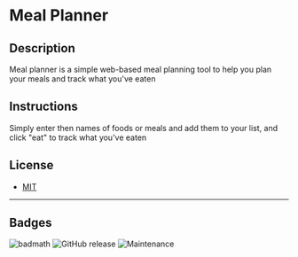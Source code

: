 # Meal Planner

## Description 
Meal planner is a simple web-based meal planning tool to help you plan your meals and track what you've eaten

## Instructions 
Simply enter then names of foods or meals and add them to your list, and click "eat" to track what you've eaten

## License

* [MIT](https://opensource.org/licenses/MIT)

---

## Badges

![badmath](https://img.shields.io/github/languages/top/nielsenjared/badmath)
![GitHub release](https://img.shields.io/github/v/release/markohanesian/Burger-Logger)
![Maintenance](https://img.shields.io/badge/Maintained%3F-yes-green.svg)

